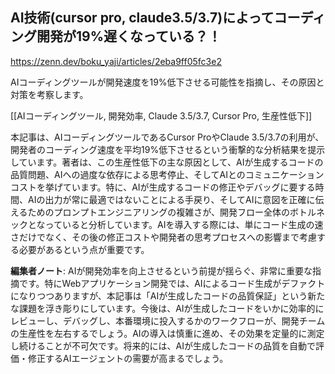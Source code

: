 ## AI技術(cursor pro, claude3.5/3.7)によってコーディング開発が19%遅くなっている？！

https://zenn.dev/boku_yaji/articles/2eba9ff05fc3e2

AIコーディングツールが開発速度を19%低下させる可能性を指摘し、その原因と対策を考察します。

[[AIコーディングツール, 開発効率, Claude 3.5/3.7, Cursor Pro, 生産性低下]]

本記事は、AIコーディングツールであるCursor ProやClaude 3.5/3.7の利用が、開発者のコーディング速度を平均19%低下させるという衝撃的な分析結果を提示しています。著者は、この生産性低下の主な原因として、AIが生成するコードの品質問題、AIへの過度な依存による思考停止、そしてAIとのコミュニケーションコストを挙げています。特に、AIが生成するコードの修正やデバッグに要する時間、AIの出力が常に最適ではないことによる手戻り、そしてAIに意図を正確に伝えるためのプロンプトエンジニアリングの複雑さが、開発フロー全体のボトルネックとなっていると分析しています。AIを導入する際には、単にコード生成の速さだけでなく、その後の修正コストや開発者の思考プロセスへの影響まで考慮する必要があるという点が重要です。

**編集者ノート**: AIが開発効率を向上させるという前提が揺らぐ、非常に重要な指摘です。特にWebアプリケーション開発では、AIによるコード生成がデファクトになりつつありますが、本記事は「AIが生成したコードの品質保証」という新たな課題を浮き彫りにしています。今後は、AIが生成したコードをいかに効率的にレビューし、デバッグし、本番環境に投入するかのワークフローが、開発チームの生産性を左右するでしょう。AIの導入は慎重に進め、その効果を定量的に測定し続けることが不可欠です。将来的には、AIが生成したコードの品質を自動で評価・修正するAIエージェントの需要が高まるでしょう。